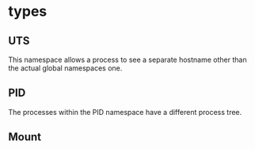 # types
## UTS
This namespace allows a process to see a separate hostname other than the actual
global namespaces one.
## PID
The processes within the PID namespace have a different process tree.
## Mount

